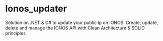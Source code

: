 # Ionos_updater
Solution on .NET &amp; C# to update your public ip on IONOS. Create, update, delete and manage the IONOS API with Clean Architecture &amp; SOLID principles
